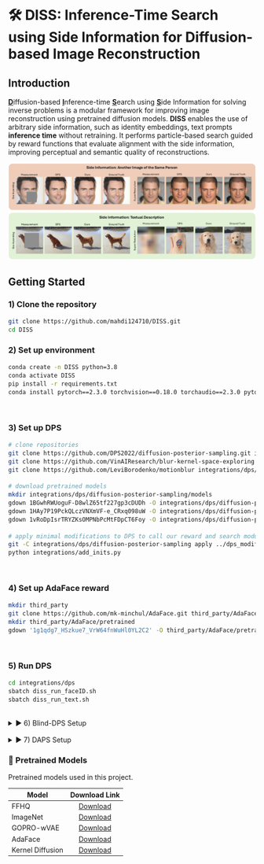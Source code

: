 # 🛠️ DISS: Inference-Time Search using Side Information for Diffusion-based Image Reconstruction

## Introduction
<ins>**D**</ins>iffusion-based <ins>**I**</ins>nference-time <ins>**S**</ins>earch using <ins>**S**</ins>ide Information for solving inverse problems is a modular framework for improving image reconstruction using pretrained diffusion models.
**DISS** enables the use of arbitrary side information, such as identity embeddings, text prompts **inference time** without retraining. It performs particle-based search guided by reward functions that evaluate alignment with the side information, improving perceptual and semantic quality of reconstructions.

<p align="center">
  <img src="images/teaser.jpg" alt="Teaser" width="800"/>
</p>

## Getting Started
### 1) Clone the repository
```bash
git clone https://github.com/mahdi124710/DISS.git
cd DISS
````

### 2) Set up environment
```bash
conda create -n DISS python=3.8
conda activate DISS
pip install -r requirements.txt
conda install pytorch==2.3.0 torchvision==0.18.0 torchaudio==2.3.0 pytorch-cuda=12.1 -c pytorch -c nvidia
````
<br />

### 3) Set up DPS
```bash
# clone repositories
git clone https://github.com/DPS2022/diffusion-posterior-sampling.git integrations/dps/diffusion-posterior-sampling
git clone https://github.com/VinAIResearch/blur-kernel-space-exploring integrations/dps/diffusion-posterior-sampling/bkse
git clone https://github.com/LeviBorodenko/motionblur integrations/dps/diffusion-posterior-sampling/motionblur

# download pretrained models
mkdir integrations/dps/diffusion-posterior-sampling/models
gdown 1BGwhRWUoguF-D8wlZ65tf227gp3cDUDh -O integrations/dps/diffusion-posterior-sampling/models/ffhq_10m.pt
gdown 1HAy7P19PckQLczVNXmVF-e_CRxq098uW -O integrations/dps/diffusion-posterior-sampling/models/imagenet256.pt
gdown 1vRoDpIsrTRYZKsOMPNbPcMtFDpCT6Foy -O integrations/dps/diffusion-posterior-sampling/bkse/experiments/pretrained/GOPRO_wVAE.pth

# apply minimal modifications to DPS to call our reward and search modules
git -C integrations/dps/diffusion-posterior-sampling apply ../dps_modifications.patch
python integrations/add_inits.py
````
<br />

### 4) Set up AdaFace reward
```bash
mkdir third_party
git clone https://github.com/mk-minchul/AdaFace.git third_party/AdaFace
mkdir third_party/AdaFace/pretrained
gdown '1g1qdg7_HSzkue7_VrW64fnWuHl0YL2C2' -O third_party/AdaFace/pretrained/adaface_ir50_ms1mv2.ckpt
````
<br />

### 5) Run DPS
```bash
cd integrations/dps
sbatch diss_run_faceID.sh
sbatch diss_run_text.sh
````
<br />



<details>
<summary>▶️ 6) Blind-DPS Setup</summary>

<br>

```bash
# Make sure you are in the main DISS directory before running the following commands
# You should see files like: README.md, requirements.txt, integrations/
# clone repositories
git clone https://github.com/BlindDPS/blind-dps.git integrations/blinddps/blind-dps
git clone https://github.com/LeviBorodenko/motionblur integrations/blinddps/blind-dps/motionblur

# download pretrained models
mkdir integrations/blinddps/blind-dps/models
gdown 1nAhgjU8C6DCkOLmWTuPIzA6PMNkNmE5Z -O integrations/blinddps/blind-dps/models/ffhq_10m.pt
gdown 11Xn8tsisCCIrv3aFyitmj55Sc13Wwb8j -O integrations/blinddps/blind-dps/models/kernel_checkpoint.pt
gdown 1HAy7P19PckQLczVNXmVF-e_CRxq098uW -O integrations/blinddps/blind-dps/models/imagenet256.pt

# apply minimal modifications to BlindDPS to call our reward and search modules
git -C integrations/blinddps/blind-dps/ apply ../blind_dps_modifications.patch
python integrations/add_inits.py

# Run BlindDPS
cd integrations/blinddps
sbatch diss_run_faceID.sh
sbatch diss_run_text.sh
````

</details>

<br>

<details>
<summary>▶️ 7) DAPS Setup</summary>

<br>

```bash
# Make sure you are in the main DISS directory before running the following commands
# You should see files like: README.md, requirements.txt, integrations/
# clone repositories
git clone https://github.com/zhangbingliang2019/DAPS.git integrations/daps/DAPS

# download pretrained models
mkdir integrations/daps/DAPS/checkpoints
gdown 1BGwhRWUoguF-D8wlZ65tf227gp3cDUDh -O integrations/daps/DAPS/checkpoints/ffhq256.pt

# apply minimal modifications to DAPS to call our reward and search modules
git -C integrations/daps/DAPS apply ../daps_modifications.patch
python integrations/add_inits.py

# Run DAPS
cd integrations/daps
sbatch diss_run_faceID.sh
````

</details>


### 🔗 Pretrained Models
Pretrained models used in this project.

| Model            |                                            Download Link                                             |
|------------------|:----------------------------------------------------------------------------------------------------:|
| FFHQ             |  [Download](https://drive.google.com/file/d/1BGwhRWUoguF-D8wlZ65tf227gp3cDUDh/view?usp=share_link)   |
| ImageNet         |  [Download](https://drive.google.com/file/d/1HAy7P19PckQLczVNXmVF-e_CRxq098uW/view?usp=share_link)   |
| GOPRO-wVAE       |  [Download](https://drive.google.com/file/d/1vRoDpIsrTRYZKsOMPNbPcMtFDpCT6Foy/view?usp=share_link)   |
| AdaFace          |  [Download](https://drive.google.com/file/d/1g1qdg7_HSzkue7_VrW64fnWuHl0YL2C2/view?usp=share_link)   |
| Kernel Diffusion |  [Download](https://drive.google.com/file/d/11Xn8tsisCCIrv3aFyitmj55Sc13Wwb8j/view?usp=share_link)   |

